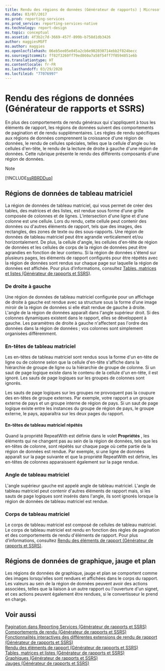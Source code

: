 ```yaml
---
title: Rendu des régions de données (Générateur de rapports) | Microsoft Docs
ms.date: 03/07/2017
ms.prod: reporting-services
ms.prod_service: reporting-services-native
ms.technology: report-design
ms.topic: conceptual
ms.assetid: 4f3b2c7d-3669-457f-899b-b758d1db3426
author: maggiesMSFT
ms.author: maggies
ms.openlocfilehash: 06eb5ee05e045a2cb6e902030714ebb2f824becc
ms.sourcegitcommit: ff82f3260ff79ed860a7a58f54ff7f0594851e6b
ms.translationtype: HT
ms.contentlocale: fr-FR
ms.lasthandoff: 03/29/2020
ms.locfileid: "77076997"
---
```

# <a name="rendering-data-regions-report-builder-and-ssrs"></a>Rendu des régions de données (Générateur de rapports et SSRS)
  En plus des comportements de rendu généraux qui s'appliquent à tous les éléments de rapport, les régions de données suivent des comportements de pagination et de rendu supplémentaires. Les règles de rendu spécifiques aux régions de données comprennent la croissance d'une région de données, le rendu de cellules spéciales, telles que la cellule d'angle ou les cellules d'en-tête, le rendu de la lecture de droite à gauche d'une région de données. Cette rubrique présente le rendu des différents composants d'une région de données.  
  
> [!NOTE]  
>  [!INCLUDE[ssRBRDDup](../../includes/ssrbrddup-md.md)]  
  
## <a name="tablix-data-regions"></a>Régions de données de tableau matriciel  
 La région de données de tableau matriciel, qui vous permet de créer des tables, des matrices et des listes, est rendue sous forme d'une grille composée de colonnes et de lignes. L'intersection d'une ligne et d'une colonne est une cellule. Lors du rendu, cette cellule peut contenir des données ou d'autres éléments de rapport, tels que des images, des rectangles, des zones de texte ou des sous-rapports. Une région de données de tableau matriciel peut être agrandie verticalement et/ou horizontalement. De plus, la cellule d'angle, les cellules d'en-tête de région de données et les cellules de corps de la région de données peut être agrandies en fonction de leur contenu. Si la région de données s'étend sur plusieurs pages, les éléments de rapport configurés pour être répétés avec la région de données sont rendus sur chaque page sur laquelle la région de données est affichée. Pour plus d’informations, consultez [Tables, matrices et listes &#40;Générateur de rapports et SSRS&#41;](../../reporting-services/report-design/tables-matrices-and-lists-report-builder-and-ssrs.md).  
  
### <a name="right-to-left"></a>De droite à gauche  
 Une région de données de tableau matriciel configurée pour un affichage de droite à gauche est rendue avec sa structure sous la forme d’une image miroir de la région de données si elle était rendue de gauche à droite. L'angle de la région de données apparaît dans l'angle supérieur droit. Si des colonnes dynamiques existent dans le rapport, elles se développent à gauche. Les paramètres de droite à gauche n'affectent pas l'ordre des données dans la région de données ; vos colonnes sont simplement organisées différemment.  
  
### <a name="tablix-headers"></a>En-têtes de tableau matriciel  
 Les en-têtes de tableau matriciel sont rendus sous la forme d'un en-tête de ligne ou de colonne selon que la cellule d'en-tête s'affiche dans la hiérarchie de groupe de ligne ou la hiérarchie de groupe de colonne. Si un saut de page logique existe dans le contenu de la cellule d'un en-tête, il est ignoré. Les sauts de page logiques sur les groupes de colonnes sont ignorés.  
  
 Les sauts de page logiques sur les groupes ne provoquent pas la coupure des en-têtes de groupe externes. Par exemple, votre rapport a un groupe externe de pays et un groupe interne de région de pays. Si un saut de page logique existe entre les instances du groupe de région de pays, le groupe externe, le pays, apparaîtra sur les deux pages du rapport.  
  
#### <a name="repeated-tablix-headers"></a>En-têtes de tableau matriciel répétés  
 Quand la propriété RepeatWith est définie dans le volet **Propriétés** , les éléments qui ne changent pas au sein de la région de données, tels que les en-têtes de colonne, sont répétés sur chaque page où cette partie de la région de données est rendue. Par exemple, si une ligne de données apparaît sur la page suivante et que la propriété RepeatWith est définie, les en-têtes de colonnes apparaissent également sur la page rendue.  
  
### <a name="tablix-corner"></a>Angle de tableau matriciel  
 L'angle supérieur gauche est appelé angle de tableau matriciel. L'angle de tableau matriciel peut contenir d'autres éléments de rapport mais, si les sauts de page logiques sont insérés dans l'angle, ils sont ignorés lorsque la région de données de tableau matriciel est rendue.  
  
### <a name="tablix-body"></a>Corps de tableau matriciel  
 Le corps de tableau matriciel est composé de cellules de tableau matriciel. Le corps de tableau matriciel est rendu en fonction des règles de pagination et des comportements de rendu d'éléments de rapport. Pour plus d’informations, consultez [Rendu des éléments de rapport &#40;Générateur de rapports et SSRS&#41;](../../reporting-services/report-design/rendering-report-items-report-builder-and-ssrs.md).  
  
## <a name="chart-gauge-and-map-data-regions"></a>Régions de données de graphique, jauge et plan  
 Les régions de données de graphique, jauge et plan se comportent comme des images lorsqu'elles sont rendues et affichées dans le corps du rapport. Les valeurs au sein de la région de données peuvent avoir des actions associées, telles que la liaison à un autre rapport ou l'ouverture d'un signet, et ces actions peuvent également être rendues, si le convertisseur le prend en charge.  
  
## <a name="see-also"></a>Voir aussi  
 [Pagination dans Reporting Services &#40;Générateur de rapports et SSRS&#41;](../../reporting-services/report-design/pagination-in-reporting-services-report-builder-and-ssrs.md)   
 [Comportements de rendu &#40;Générateur de rapports et SSRS&#41;](../../reporting-services/report-design/rendering-behaviors-report-builder-and-ssrs.md)   
 [Fonctionnalités interactives des différentes extensions de rendu de rapport &#40;Générateur de rapports et SSRS&#41;](../../reporting-services/report-builder/interactive-functionality-different-report-rendering-extensions.md)   
 [Rendu des éléments de rapport &#40;Générateur de rapports et SSRS&#41;](../../reporting-services/report-design/rendering-report-items-report-builder-and-ssrs.md)   
 [Tables, matrices et listes &#40;Générateur de rapports et SSRS&#41;](../../reporting-services/report-design/tables-matrices-and-lists-report-builder-and-ssrs.md)   
 [Graphiques &#40;Générateur de rapports et SSRS&#41;](../../reporting-services/report-design/charts-report-builder-and-ssrs.md)   
 [Jauges &#40;Générateur de rapports et SSRS&#41;](../../reporting-services/report-design/gauges-report-builder-and-ssrs.md)  
  
  
